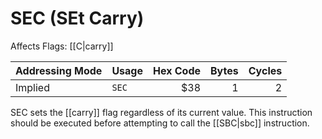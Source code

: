 SEC (SEt Carry)
===============
Affects Flags: [[C|carry]]

| Addressing Mode  | Usage           | Hex Code | Bytes |Cycles  |
|------------------|-----------------|---------:|------:|-------:|
| Implied          |```SEC```        | $38      | 1     | 2      |

SEC sets the [[carry]] flag regardless of its current value. This instruction
should be executed before attempting to call the [[SBC|sbc]] instruction.

